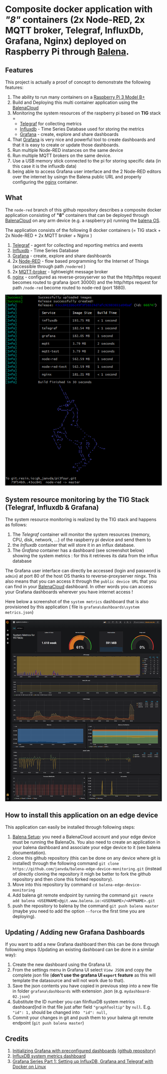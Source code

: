 # Composite docker application with _"8"_ containers (2x Node-RED, 2x MQTT broker, Telegraf, InfluxDb, Grafana, Nginx) deployed on Raspberry Pi through [Balena](https://www.balena.io).

## Features
This project is actually a proof of concept to demonstrate the following features:
1. The ability to run many containers on a [Raspberry Pi 3 Model B+](https://www.raspberrypi.org/products/raspberry-pi-3-model-b-plus/)
2. Build and Deploying this multi container application using the [BalenaCloud](https://www.balena.io/)
3. Monitoring the system resources of the raspberry pi based on **TIG** stack = 
   - [Telegraf](https://www.influxdata.com/time-series-platform/telegraf/) for collecting metrics
   - [Influxdb](https://www.influxdata.com/) - Time Series Database used for storing the metrics
   - [Grafana](https://grafana.com/) - create, explore and share dashboards
4. That [Grafana](https://grafana.com/) is very nice and powerful tool to create dashboards and that it is easy to create or update those dashboards.
5. Run multiple Node-RED instances on the same device
6. Run multiple MQTT brokers on the same device.
7. Use a USB memory stick connected to the pi for storing specific data (in this case it is the influxdb data)
8. being able to access Grafana user interface and the 2 Node-RED editors over the internet by usingn the Balena public URL and properly configuring the [nginx](http://nginx.org/en/docs/) container.

## What

The `node-red` branch of this github repository describes a composite docker application consisting of **"8"** containers that can be deployed through [BalenaCloud](https://www.balena.io/) on any arm device (e.g. a raspberry pi) running the [balena OS](https://www.balena.io/os/).     

The application consists of the following 8 docker containers (= TIG stack + 2x Node-RED + 2x MQTT broker +  Nginx )

1. [Telegraf](https://www.influxdata.com/time-series-platform/telegraf/) - agent for collecting and reporting metrics and events
2. [Influxdb](https://www.influxdata.com/) - Time Series Database
3. [Grafana](https://grafana.com/) - create, explore and share dashboards
4. 2x [Node-RED](https://nodered.org/) - flow based programming for the Internet of Things (accessible through path `/nodered` )
5. 2x [MQTT-broker](https://mosquitto.org/) - lightweight message broker
4. [nginx](http://nginx.org/en/docs/) - configured as reverse-proxyserver so that the http/https request becomes routed to grafana (port 30000) and the http/https request for path `/node-red` become routed to node-red (port 1880).

![build finished successful](./build%20finished%20successful.png)

## System resource monitoring by the TIG Stack (Telegraf, Influxdb & Grafana)
The system resource monitoring is realized by the TIG stack and happens as follows:
1. The *Telegraf* container will monitor the system resources (memory, CPU, disk, network, ...) of the raspberry pi device and send them to 
2. the *Influxdb* container that will store it in an influx database.  
4. The *Grafana* container has a dashboard (see screenshot below) showing the system metrics : for this it retrieves its data from the influx database

The Grafana user interface can directly be accessed (login and password is `admin`) at port 80 of the host OS thanks to reverse-proxyserver ningx.  This also means that you can access it through the `public device URL` that you can find in your [BalenaCloud](https://www.balena.io/) dashboard.  In other words you can access your Grafana dashboards wherever you have internet access !

Here below a screenshot of the `system metrics` dashboard that is also provisioned by this application ( file is `grafana\dashboards\system metrics.json`)

![system metrics example](./system_metrics_dashboard.png)

## How to install this application on an edge device
This application can easily be installed through following steps:
1. [Balena Setup](https://www.balena.io/): you need a BalenaCloud account and your edge device must be running the BalenaOs.  You also need to create an application in your balena dashboard and associate your edge device to it (see balena documentation).
2. clone this github repository (this can be done on any device where git is installed) through the following command `git clone https://github.com/janvda/balena-edge-device-monitoring.git` (instead of directly cloning the repository it migh be better to fork the github repository and then clone this forked repository).
3. Move into this repository by command `cd balena-edge-device-monitoring`
4. Add balena git remote endpoint by running the command `git remote add balena <USERNAME>@git.www.balena.io:<USERNAME>/<APPNAME>.git`
5. push the repository to balena by the command `git push balena master` (maybe you need to add the option `--force` the first time you are deploying).

## Updating / Adding new Grafana Dashboards

If you want to add a new Grafana dashboard then this can be done through following steps (Updating an existing dashboard can be done in a similar way):

1. Create the new dashboard using the Grafana UI.
2. From the settings menu in Grafana UI select `View JSON` and copy the complete json file (**don't use the grafana UI `export` feature** as this will template the datasource and will not work due to that).
3. Save the json contents you have copied in previous step into a new file in folder `grafana\dashboards` with extension .json  (e.g. `mydashboard-02.json`)
4. Substitute the ID number you can fiInfluxDB system metrics dashboard]nd in that file just after field `"graphTooltip"` by `null`.  E.g. ` "id": 1,` should be changed into ` "id": null,`
5. Commit your changes in git and push them to your balena git remote endpoint (`git push balena master`)

## Credits
1. [Initializing Grafana with preconfigured dashboards](https://ops.tips/blog/initialize-grafana-with-preconfigured-dashboards/)  [(github repository)](https://github.com/cirocosta/sample-grafana)
2. [InfluxDB system metrics dashboard](https://grafana.com/dashboards/1138)
3. [Grafana Series Part 1: Setting up InfluxDB, Grafana and Telegraf with Docker on Linux](https://blog.linuxserver.io/2017/11/25/how-to-monitor-your-server-using-grafana-influxdb-and-telegraf/)
